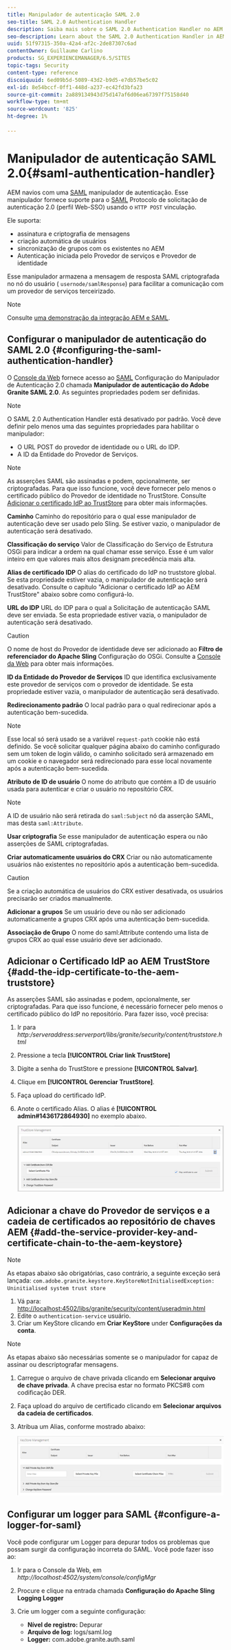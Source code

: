 ```yaml
---
title: Manipulador de autenticação SAML 2.0
seo-title: SAML 2.0 Authentication Handler
description: Saiba mais sobre o SAML 2.0 Authentication Handler no AEM.
seo-description: Learn about the SAML 2.0 Authentication Handler in AEM.
uuid: 51f97315-350a-42a4-af2c-2de87307c6ad
contentOwner: Guillaume Carlino
products: SG_EXPERIENCEMANAGER/6.5/SITES
topic-tags: Security
content-type: reference
discoiquuid: 6ed09b5d-5089-43d2-b9d5-e7db57be5c02
exl-id: 8e54bccf-0ff1-448d-a237-ec42fd3bfa23
source-git-commit: 2a889134943d75d147af6d06ea67397f75158d40
workflow-type: tm+mt
source-wordcount: '825'
ht-degree: 1%

---
```


# Manipulador de autenticação SAML 2.0{#saml-authentication-handler}

AEM navios com uma [SAML](https://saml.xml.org/saml-specifications) manipulador de autenticação. Esse manipulador fornece suporte para o [SAML](https://saml.xml.org/saml-specifications) Protocolo de solicitação de autenticação 2.0 (perfil Web-SSO) usando o `HTTP POST` vinculação.

Ele suporta:

* assinatura e criptografia de mensagens
* criação automática de usuários
* sincronização de grupos com os existentes no AEM
* Autenticação iniciada pelo Provedor de serviços e Provedor de identidade

Esse manipulador armazena a mensagem de resposta SAML criptografada no nó do usuário ( `usernode/samlResponse`) para facilitar a comunicação com um provedor de serviços terceirizado.

>[!NOTE]
>
>Consulte [uma demonstração da integração AEM e SAML](https://experienceleague.adobe.com/docs/experience-cloud-kcs/kbarticles/KA-17481.html).

## Configurar o manipulador de autenticação do SAML 2.0 {#configuring-the-saml-authentication-handler}

O [Console da Web](/help/sites-deploying/configuring-osgi.md) fornece acesso ao [SAML](https://saml.xml.org/saml-specifications) Configuração do Manipulador de Autenticação 2.0 chamada **Manipulador de autenticação do Adobe Granite SAML 2.0**. As seguintes propriedades podem ser definidas.

>[!NOTE]
>
>O SAML 2.0 Authentication Handler está desativado por padrão. Você deve definir pelo menos uma das seguintes propriedades para habilitar o manipulador:
>
>* O URL POST do provedor de identidade ou o URL do IDP.
>* A ID da Entidade do Provedor de Serviços.
>


>[!NOTE]
>
>As asserções SAML são assinadas e podem, opcionalmente, ser criptografadas. Para que isso funcione, você deve fornecer pelo menos o certificado público do Provedor de identidade no TrustStore. Consulte [Adicionar o certificado IdP ao TrustStore](/help/sites-administering/saml-2-0-authenticationhandler.md#add-the-idp-certificate-to-the-aem-truststore) para obter mais informações.

**Caminho** Caminho do repositório para o qual esse manipulador de autenticação deve ser usado pelo Sling. Se estiver vazio, o manipulador de autenticação será desativado.

**Classificação do serviço** Valor de Classificação do Serviço de Estrutura OSGi para indicar a ordem na qual chamar esse serviço. Esse é um valor inteiro em que valores mais altos designam precedência mais alta.

**Alias de certificado IDP** O alias do certificado do IdP no truststore global. Se esta propriedade estiver vazia, o manipulador de autenticação será desativado. Consulte o capítulo &quot;Adicionar o certificado IdP ao AEM TrustStore&quot; abaixo sobre como configurá-lo.

**URL do IDP** URL do IDP para o qual a Solicitação de autenticação SAML deve ser enviada. Se esta propriedade estiver vazia, o manipulador de autenticação será desativado.

>[!CAUTION]
>
>O nome de host do Provedor de identidade deve ser adicionado ao **Filtro de referenciador do Apache Sling** Configuração do OSGi. Consulte a [Console da Web](/help/sites-deploying/configuring-osgi.md) para obter mais informações.

**ID da Entidade do Provedor de Serviços** ID que identifica exclusivamente este provedor de serviços com o provedor de identidade. Se esta propriedade estiver vazia, o manipulador de autenticação será desativado.

**Redirecionamento padrão** O local padrão para o qual redirecionar após a autenticação bem-sucedida.

>[!NOTE]
>
>Esse local só será usado se a variável `request-path` cookie não está definido. Se você solicitar qualquer página abaixo do caminho configurado sem um token de login válido, o caminho solicitado será armazenado em um cookie
>e o navegador será redirecionado para esse local novamente após a autenticação bem-sucedida.

**Atributo de ID de usuário** O nome do atributo que contém a ID de usuário usada para autenticar e criar o usuário no repositório CRX.

>[!NOTE]
>
>A ID de usuário não será retirada do `saml:Subject` nó da asserção SAML, mas desta `saml:Attribute`.

**Usar criptografia** Se esse manipulador de autenticação espera ou não asserções de SAML criptografadas.

**Criar automaticamente usuários do CRX** Criar ou não automaticamente usuários não existentes no repositório após a autenticação bem-sucedida.

>[!CAUTION]
>
>Se a criação automática de usuários do CRX estiver desativada, os usuários precisarão ser criados manualmente.

**Adicionar a grupos** Se um usuário deve ou não ser adicionado automaticamente a grupos CRX após uma autenticação bem-sucedida.

**Associação de Grupo** O nome do saml:Attribute contendo uma lista de grupos CRX ao qual esse usuário deve ser adicionado.

## Adicionar o Certificado IdP ao AEM TrustStore {#add-the-idp-certificate-to-the-aem-truststore}

As asserções SAML são assinadas e podem, opcionalmente, ser criptografadas. Para que isso funcione, é necessário fornecer pelo menos o certificado público do IdP no repositório. Para fazer isso, você precisa:

1. Ir para *http:/serveraddress:serverport/libs/granite/security/content/truststore.html*
1. Pressione a tecla **[!UICONTROL Criar link TrustStore]**
1. Digite a senha do TrustStore e pressione **[!UICONTROL Salvar]**.
1. Clique em **[!UICONTROL Gerenciar TrustStore]**.
1. Faça upload do certificado IdP.
1. Anote o certificado Alias. O alias é **[!UICONTROL admin#1436172864930]** no exemplo abaixo.

   ![chlimage_1-372](assets/chlimage_1-372.png)

## Adicionar a chave do Provedor de serviços e a cadeia de certificados ao repositório de chaves AEM {#add-the-service-provider-key-and-certificate-chain-to-the-aem-keystore}

>[!NOTE]
>
>As etapas abaixo são obrigatórias, caso contrário, a seguinte exceção será lançada: `com.adobe.granite.keystore.KeyStoreNotInitialisedException: Uninitialised system trust store`

1. Vá para: [http://localhost:4502/libs/granite/security/content/useradmin.html](http://localhost:4502/libs/granite/security/content/useradmin.html)
1. Edite o `authentication-service` usuário.
1. Criar um KeyStore clicando em **Criar KeyStore** under **Configurações da conta**.

>[!NOTE]
>
>As etapas abaixo são necessárias somente se o manipulador for capaz de assinar ou descriptografar mensagens.

1. Carregue o arquivo de chave privada clicando em **Selecionar arquivo de chave privada**. A chave precisa estar no formato PKCS#8 com codificação DER.
1. Faça upload do arquivo de certificado clicando em **Selecionar arquivos da cadeia de certificados**.
1. Atribua um Alias, conforme mostrado abaixo:

   ![chlimage_1-373](assets/chlimage_1-373.png)

## Configurar um logger para SAML {#configure-a-logger-for-saml}

Você pode configurar um Logger para depurar todos os problemas que possam surgir da configuração incorreta do SAML. Você pode fazer isso ao:

1. Ir para o Console da Web, em *http://localhost:4502/system/console/configMgr*
1. Procure e clique na entrada chamada **Configuração do Apache Sling Logging Logger**
1. Crie um logger com a seguinte configuração:

   * **Nível de registro:** Depurar
   * **Arquivo de log:** logs/saml.log
   * **Logger:** com.adobe.granite.auth.saml

